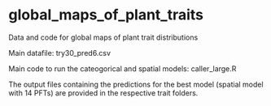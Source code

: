 # global_maps_of_plant_traits

Data and code for global maps of plant trait distributions

Main datafile: try30_pred6.csv

Main code to run the cateogorical and spatial models: caller_large.R

The output files containing the predictions for the best model (spatial model with 14 PFTs) are provided in the respective trait folders. 

